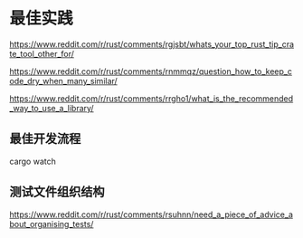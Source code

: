 # 最佳实践

https://www.reddit.com/r/rust/comments/rgjsbt/whats_your_top_rust_tip_crate_tool_other_for/

https://www.reddit.com/r/rust/comments/rnmmqz/question_how_to_keep_code_dry_when_many_similar/

https://www.reddit.com/r/rust/comments/rrgho1/what_is_the_recommended_way_to_use_a_library/

## 最佳开发流程
cargo watch

## 测试文件组织结构
https://www.reddit.com/r/rust/comments/rsuhnn/need_a_piece_of_advice_about_organising_tests/